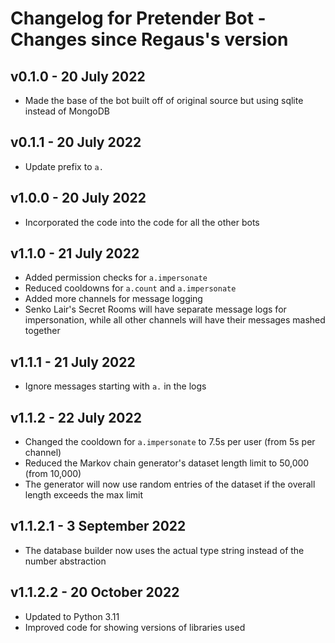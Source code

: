 # Changelog for Pretender Bot - Changes since Regaus's version

## v0.1.0 - 20 July 2022
- Made the base of the bot built off of original source but using sqlite instead of MongoDB

## v0.1.1 - 20 July 2022
- Update prefix to `a.`

## v1.0.0 - 20 July 2022
- Incorporated the code into the code for all the other bots

## v1.1.0 - 21 July 2022
- Added permission checks for `a.impersonate`
- Reduced cooldowns for `a.count` and `a.impersonate`
- Added more channels for message logging
- Senko Lair's Secret Rooms will have separate message logs for impersonation, while all other channels will have their messages mashed together

## v1.1.1 - 21 July 2022
- Ignore messages starting with `a.` in the logs

## v1.1.2 - 22 July 2022
- Changed the cooldown for `a.impersonate` to 7.5s per user (from 5s per channel)
- Reduced the Markov chain generator's dataset length limit to 50,000 (from 10,000) 
- The generator will now use random entries of the dataset if the overall length exceeds the max limit

## v1.1.2.1 - 3 September 2022
- The database builder now uses the actual type string instead of the number abstraction

## v1.1.2.2 - 20 October 2022
- Updated to Python 3.11
- Improved code for showing versions of libraries used